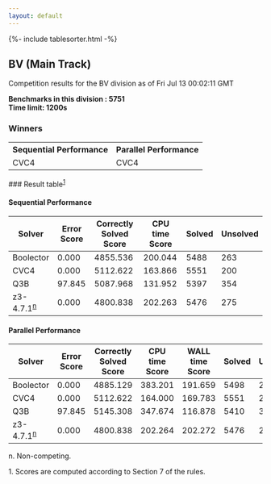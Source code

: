```yaml
---
layout: default
---
```

{%- include tablesorter.html -%}

##  BV (Main Track)

Competition results for the BV division as of Fri Jul 13 00:02:11 GMT

**Benchmarks in this division : 5751  
Time limit: 1200s** 

### Winners
<table class="result">
<tr><th class="center">Sequential Performance</th><th class="center">Parallel Performance</th></tr>
<tr class="center"><td>CVC4</td><td>CVC4</td></tr></table>
### Result table<sup><a href="#fn1">1</a></sup>

#### Sequential Performance

<table id="sequential" class="result sorted">
<thead><tr class="center">
  <th>Solver</th>
  <th>Error Score</th>
  <th>Correctly Solved Score</th>
  <th>CPU time Score</th>
  <th>Solved</th>
  <th>Unsolved</th>
</tr></thead><tr>
  <td>Boolector</td>
  <td>0.000</td>
  <td>4855.536</td>
  <td>200.044</td>
<td>5488</td>
<td>263</td>
</tr><tr>
  <td>CVC4</td>
  <td>0.000</td>
  <td>5112.622</td>
  <td>163.866</td>
<td>5551</td>
<td>200</td>
</tr><tr>
  <td>Q3B</td>
  <td>97.845</td>
  <td>5087.968</td>
  <td>131.952</td>
<td>5397</td>
<td>354</td>
</tr><tr>
  <td>z3-4.7.1<SUP><a href="#fn">n</a></SUP></td>
  <td>0.000</td>
  <td>4800.838</td>
  <td>202.263</td>
<td>5476</td>
<td>275</td>
</tr></table>

#### Parallel Performance

<table id="parallel" class="result sorted">
<thead><tr class="center">
  <th>Solver</th>
  <th>Error Score</th>
  <th>Correctly Solved Score</th>
  <th>CPU time Score</th>
  <th>WALL time Score</th>
  <th>Solved</th>
  <th>Unsolved</th>
</tr></thead><tr>
  <td>Boolector</td>
<td>0.000</td><td>4885.129</td><td>383.201</td><td>191.659</td><td>5498</td><td>253</td></tr><tr>
  <td>CVC4</td>
<td>0.000</td><td>5112.622</td><td>164.000</td><td>169.783</td><td>5551</td><td>200</td></tr><tr>
  <td>Q3B</td>
<td>97.845</td><td>5145.308</td><td>347.674</td><td>116.878</td><td>5410</td><td>341</td></tr><tr>
  <td>z3-4.7.1<SUP><a href="#fn">n</a></SUP></td>
<td>0.000</td><td>4800.838</td><td>202.264</td><td>202.272</td><td>5476</td><td>275</td></tr></table>
 <span id="fn"> n. Non-competing. </span>

 <span id="fn1"> 1. Scores are computed according to Section 7 of the rules. </span>


